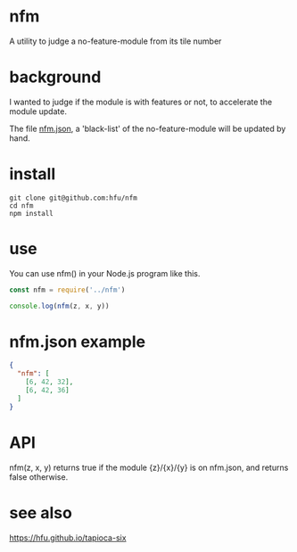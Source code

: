 # nfm
A utility to judge a no-feature-module from its tile number

# background
I wanted to judge if the module is with features or not, to accelerate the module update. 

The file [nfm.json](nfm.json), a 'black-list' of the no-feature-module will be updated by hand.

# install
```console
git clone git@github.com:hfu/nfm
cd nfm
npm install
```

# use
You can use nfm() in your Node.js program like this.
```javascript
const nfm = require('../nfm')

console.log(nfm(z, x, y))
```

# nfm.json example
```json
{
  "nfm": [
    [6, 42, 32],
    [6, 42, 36]
  ]
}
```

# API
nfm(z, x, y) returns true if the module {z}/{x}/{y} is on nfm.json, and returns false otherwise.

# see also
https://hfu.github.io/tapioca-six

